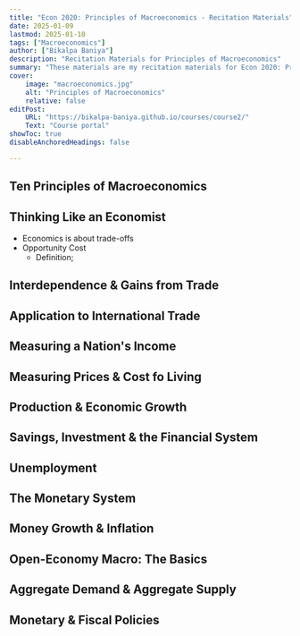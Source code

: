 ```yaml
---
title: "Econ 2020: Principles of Macroeconomics - Recitation Materials" 
date: 2025-01-09
lastmod: 2025-01-10
tags: ["Macroeconomics"]
author: ["Bikalpa Baniya"]
description: "Recitation Materials for Principles of Macroeconomics" 
summary: "These materials are my recitation materials for Econ 2020: Principles of Macroeconomics" 
cover:
    image: "macroeconomics.jpg"
    alt: "Principles of Macroeconomics"
    relative: false
editPost:
    URL: "https://bikalpa-baniya.github.io/courses/course2/"
    Text: "Course portal"
showToc: true
disableAnchoredHeadings: false

---
```


## Ten Principles of Macroeconomics
## Thinking Like an Economist
- Economics is about trade-offs
- Opportunity Cost
  - Definition; 
## Interdependence & Gains from Trade
## Application to International Trade
## Measuring a Nation's Income
## Measuring Prices & Cost fo Living
## Production & Economic Growth
## Savings, Investment & the Financial System
## Unemployment
## The Monetary System
## Money Growth & Inflation 
## Open-Economy Macro: The Basics
## Aggregate Demand & Aggregate Supply
## Monetary & Fiscal Policies
